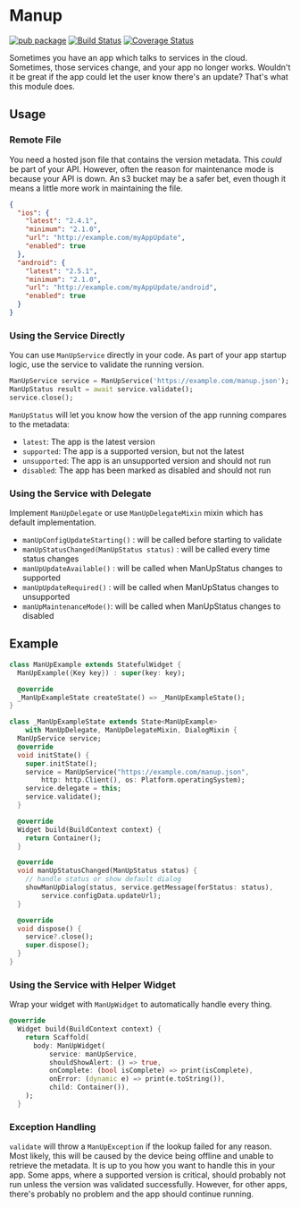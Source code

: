 # Manup

[![pub package](https://img.shields.io/pub/v/manup.svg)](https://pub.dartlang.org/packages/manup) [![Build Status](https://travis-ci.org/NextFaze/flutter_manup.svg?branch=master)](https://travis-ci.org/NextFaze/flutter_manup) [![Coverage Status](https://coveralls.io/repos/github/NextFaze/flutter_manup/badge.svg?branch=master)](https://coveralls.io/github/NextFaze/flutter_manup?branch=master)

Sometimes you have an app which talks to services in the cloud. Sometimes,
those services change, and your app no longer works. Wouldn't it be great if
the app could let the user know there's an update? That's what this module
does.

## Usage

### Remote File

You need a hosted json file that contains the version metadata. This _could_ be part of your API. However,
often the reason for maintenance mode is because your API is down. An s3 bucket may be a safer bet,
even though it means a little more work in maintaining the file.

```json
{
  "ios": {
    "latest": "2.4.1",
    "minimum": "2.1.0",
    "url": "http://example.com/myAppUpdate",
    "enabled": true
  },
  "android": {
    "latest": "2.5.1",
    "minimum": "2.1.0",
    "url": "http://example.com/myAppUpdate/android",
    "enabled": true
  }
}
```

### Using the Service Directly

You can use `ManUpService` directly in your code. As part of your app startup logic, use the service to validate the running version.

```dart
ManUpService service = ManUpService('https://example.com/manup.json');
ManUpStatus result = await service.validate();
service.close();
```

`ManUpStatus` will let you know how the version of the app running compares to the metadata:

- `latest`: The app is the latest version
- `supported`: The app is a supported version, but not the latest
- `unsupported`: The app is an unsupported version and should not run
- `disabled`: The app has been marked as disabled and should not run

### Using the Service with Delegate

Implement `ManUpDelegate` or use `ManUpDelegateMixin` mixin which has default implementation.

- `manUpConfigUpdateStarting()` : will be called before starting to validate
- `manUpStatusChanged(ManUpStatus status)` : will be called every time status changes
- `manUpUpdateAvailable()` : will be called when ManUpStatus changes to supported
- `manUpUpdateRequired()` : will be called when ManUpStatus changes to unsupported
- `manUpMaintenanceMode()`: will be called when ManUpStatus changes to disabled

## Example

```dart
class ManUpExample extends StatefulWidget {
  ManUpExample({Key key}) : super(key: key);

  @override
  _ManUpExampleState createState() => _ManUpExampleState();
}

class _ManUpExampleState extends State<ManUpExample>
    with ManUpDelegate, ManUpDelegateMixin, DialogMixin {
  ManUpService service;
  @override
  void initState() {
    super.initState();
    service = ManUpService("https://example.com/manup.json",
        http: http.Client(), os: Platform.operatingSystem);
    service.delegate = this;
    service.validate();
  }

  @override
  Widget build(BuildContext context) {
    return Container();
  }

  @override
  void manUpStatusChanged(ManUpStatus status) {
    // handle status or show default dialog
    showManUpDialog(status, service.getMessage(forStatus: status),
        service.configData.updateUrl);
  }

  @override
  void dispose() {
    service?.close();
    super.dispose();
  }
}
```

### Using the Service with Helper Widget

Wrap your widget with `ManUpWidget` to automatically handle every thing.

```dart
@override
  Widget build(BuildContext context) {
    return Scaffold(
      body: ManUpWidget(
          service: manUpService,
          shouldShowAlert: () => true,
          onComplete: (bool isComplete) => print(isComplete),
          onError: (dynamic e) => print(e.toString()),
          child: Container()),
    );
  }
```

### Exception Handling

`validate` will throw a `ManUpException` if the lookup failed for any reason. Most likely, this will be caused
by the device being offline and unable to retrieve the metadata. It is up to you how you want to handle this in your app. Some apps, where a supported version is critical, should probably not run unless the version was validated successfully. However, for other apps, there's probably no problem and the app should continue running.
